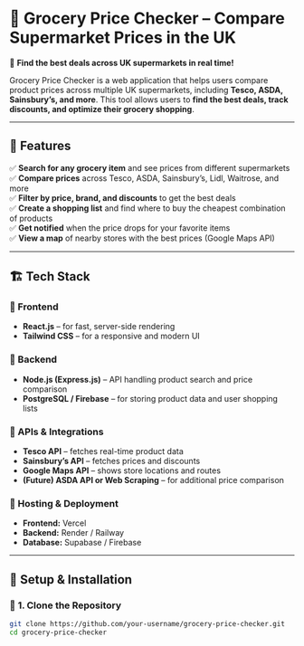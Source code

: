 # 🛒 Grocery Price Checker – Compare Supermarket Prices in the UK

🚀 **Find the best deals across UK supermarkets in real time!**  

Grocery Price Checker is a web application that helps users compare product prices across multiple UK supermarkets, including **Tesco, ASDA, Sainsbury’s, and more**. This tool allows users to **find the best deals, track discounts, and optimize their grocery shopping**.

---

## 🌟 Features

✅ **Search for any grocery item** and see prices from different supermarkets  
✅ **Compare prices** across Tesco, ASDA, Sainsbury’s, Lidl, Waitrose, and more  
✅ **Filter by price, brand, and discounts** to get the best deals  
✅ **Create a shopping list** and find where to buy the cheapest combination of products  
✅ **Get notified** when the price drops for your favorite items  
✅ **View a map** of nearby stores with the best prices (Google Maps API)  

---

## 🏗 Tech Stack

### 🔹 Frontend
- **React.js** – for fast, server-side rendering  
- **Tailwind CSS** – for a responsive and modern UI  

### 🔹 Backend
- **Node.js (Express.js)** – API handling product search and price comparison  
- **PostgreSQL / Firebase** – for storing product data and user shopping lists  

### 🔹 APIs & Integrations
- **Tesco API** – fetches real-time product data  
- **Sainsbury’s API** – fetches prices and discounts  
- **Google Maps API** – shows store locations and routes  
- **(Future) ASDA API or Web Scraping** – for additional price comparison  

### 🔹 Hosting & Deployment
- **Frontend:** Vercel  
- **Backend:** Render / Railway  
- **Database:** Supabase / Firebase  

---

## 🚀 Setup & Installation

### 🔧 **1. Clone the Repository**
```bash
git clone https://github.com/your-username/grocery-price-checker.git
cd grocery-price-checker
